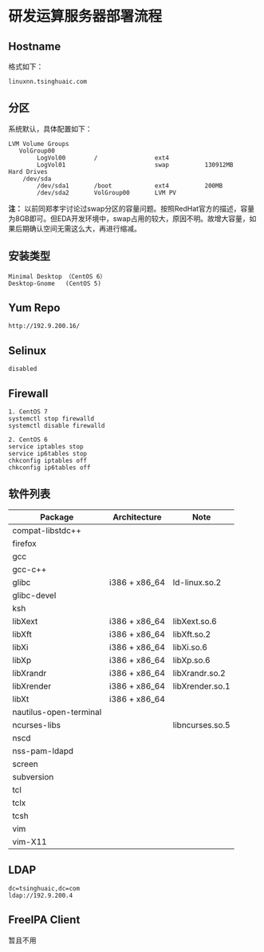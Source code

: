# 研发运算服务器部署流程
## Hostname
格式如下：

    linuxnn.tsinghuaic.com

## 分区
系统默认，具体配置如下：

    LVM Volume Groups
       VolGroup00
            LogVol00        /                ext4
            LogVol01                         swap          130912MB
    Hard Drives
        /dev/sda
            /dev/sda1       /boot            ext4          200MB
            /dev/sda2       VolGroup00       LVM PV

**注：** 以前同郑孝宇讨论过swap分区的容量问题。按照RedHat官方的描述，容量为8GB即可。但EDA开发环境中，swap占用的较大，原因不明。故增大容量，如果后期确认空间无需这么大，再进行缩减。

## 安装类型

    Minimal Desktop （CentOS 6）
    Desktop-Gnome   (CentOS 5)

## Yum Repo

    http://192.9.200.16/

## Selinux

    disabled

## Firewall

    1. CentOS 7
    systemctl stop firewalld
    systemctl disable firewalld

    2. CentOS 6
    service iptables stop
    service ip6tables stop
    chkconfig iptables off
    chkconfig ip6tables off


## 软件列表

| Package                | Architecture  | Note            |
|------------------------|---------------|-----------------|
| compat-libstdc++       |               |                 |
| firefox                |               |                 |
| gcc                    |               |                 |
| gcc-c++                |               |                 |
| glibc                  | i386 + x86_64 | ld-linux.so.2   |
| glibc-devel            |               |                 |
| ksh                    |               |                 |
| libXext                | i386 + x86_64 | libXext.so.6    |
| libXft                 | i386 + x86_64 | libXft.so.2     |
| libXi                  | i386 + x86_64 | libXi.so.6      |
| libXp                  | i386 + x86_64 | libXp.so.6      |
| libXrandr              | i386 + x86_64 | libXrandr.so.2  |
| libXrender             | i386 + x86_64 | libXrender.so.1 |
| libXt                  | i386 + x86_64 |                 |
| nautilus-open-terminal |               |                 |
| ncurses-libs           |               | libncurses.so.5 |
| nscd                   |               |                 |
| nss-pam-ldapd          |               |                 |
| screen                 |               |                 |
| subversion             |               |                 |
| tcl                    |               |                 |
| tclx                   |               |                 |
| tcsh                   |               |                 |
| vim                    |               |                 |
| vim-X11                |               |                 |

## LDAP

    dc=tsinghuaic,dc=com
    ldap://192.9.200.4

## FreeIPA Client
暂且不用
